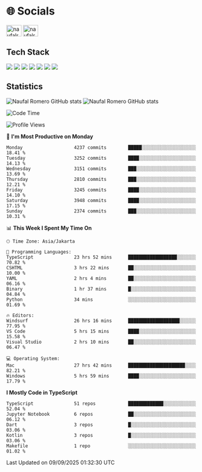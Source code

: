 <h1 align="">🌐 Socials</h1>
<p align="left">
<a href="https://linkedin.com/in/naufal-romero-putra-pratama-9ab816177/" target="blank"><img align="center" src="https://raw.githubusercontent.com/rahuldkjain/github-profile-readme-generator/master/src/images/icons/Social/linked-in-alt.svg" alt="naufalromero" height="30" width="40" /></a>
<a href="https://instagram.com/naufalromero" target="blank"><img align="center" src="https://raw.githubusercontent.com/rahuldkjain/github-profile-readme-generator/master/src/images/icons/Social/instagram.svg" alt="naufalromero" height="30" width="40" /></a>
</p>


<h2 align="">Tech Stack</h2>
<div align="">
  <img src="https://img.shields.io/badge/next.js-000000?style=for-the-badge&logo=nextdotjs&logoColor=white"/>
 <img src="https://img.shields.io/badge/typescript-%23007ACC.svg?style=for-the-badge&logo=typescript&logoColor=white"/>
 <img src="https://img.shields.io/badge/react-%2320232a.svg?style=for-the-badge&logo=react&logoColor=%2361DAFB"/>
 <img src="https://img.shields.io/badge/tailwindcss-%2338B2AC.svg?style=for-the-badge&logo=tailwind-css&logoColor=white"/>
 <img src="https://img.shields.io/badge/Prisma-3982CE?style=for-the-badge&logo=Prisma&logoColor=white"/>
 <img src="https://img.shields.io/badge/javascript-%23323330.svg?style=for-the-badge&logo=javascript&logoColor=%23F7DF1E"/>
 <img src="https://img.shields.io/badge/java-%23ED8B00.svg?style=for-the-badge&logo=openjdk&logoColor=white"/>
</div>


<h2 align="">Statistics</h2>
<div align="">
<img src="https://github-readme-stats-xi-nine-74.vercel.app/api?username=romves&show_icons=true&theme=tokyonight&include_all_commits=true&count_private=true" alt="Naufal Romero GitHub stats"/>
<img src="https://github-readme-stats-xi-nine-74.vercel.app/api/top-langs/?username=romves&theme=tokyonight&hide_border=false&include_all_commits=true&count_private=true&layout=compact" alt="Naufal Romero GitHub stats"/>
</div>

<!--START_SECTION:waka-->
![Code Time](http://img.shields.io/badge/Code%20Time-2%2C892%20hrs%2040%20mins-blue)

![Profile Views](http://img.shields.io/badge/Profile%20Views-0-blue)

📅 **I'm Most Productive on Monday** 

```text
Monday                   4237 commits        █████░░░░░░░░░░░░░░░░░░░░   18.41 % 
Tuesday                  3252 commits        ████░░░░░░░░░░░░░░░░░░░░░   14.13 % 
Wednesday                3151 commits        ███░░░░░░░░░░░░░░░░░░░░░░   13.69 % 
Thursday                 2810 commits        ███░░░░░░░░░░░░░░░░░░░░░░   12.21 % 
Friday                   3245 commits        ████░░░░░░░░░░░░░░░░░░░░░   14.10 % 
Saturday                 3948 commits        ████░░░░░░░░░░░░░░░░░░░░░   17.15 % 
Sunday                   2374 commits        ███░░░░░░░░░░░░░░░░░░░░░░   10.31 % 
```


📊 **This Week I Spent My Time On** 

```text
🕑︎ Time Zone: Asia/Jakarta

💬 Programming Languages: 
TypeScript               23 hrs 52 mins      ██████████████████░░░░░░░   70.82 % 
CSHTML                   3 hrs 22 mins       ██░░░░░░░░░░░░░░░░░░░░░░░   10.00 % 
YAML                     2 hrs 4 mins        ██░░░░░░░░░░░░░░░░░░░░░░░   06.16 % 
Binary                   1 hr 37 mins        █░░░░░░░░░░░░░░░░░░░░░░░░   04.84 % 
Python                   34 mins             ░░░░░░░░░░░░░░░░░░░░░░░░░   01.69 % 

🔥 Editors: 
Windsurf                 26 hrs 16 mins      ███████████████████░░░░░░   77.95 % 
VS Code                  5 hrs 15 mins       ████░░░░░░░░░░░░░░░░░░░░░   15.58 % 
Visual Studio            2 hrs 10 mins       ██░░░░░░░░░░░░░░░░░░░░░░░   06.47 % 

💻 Operating System: 
Mac                      27 hrs 42 mins      █████████████████████░░░░   82.21 % 
Windows                  5 hrs 59 mins       ████░░░░░░░░░░░░░░░░░░░░░   17.79 % 
```

**I Mostly Code in TypeScript** 

```text
TypeScript               51 repos            █████████████░░░░░░░░░░░░   52.04 % 
Jupyter Notebook         6 repos             ██░░░░░░░░░░░░░░░░░░░░░░░   06.12 % 
Dart                     3 repos             █░░░░░░░░░░░░░░░░░░░░░░░░   03.06 % 
Kotlin                   3 repos             █░░░░░░░░░░░░░░░░░░░░░░░░   03.06 % 
Makefile                 1 repo              ░░░░░░░░░░░░░░░░░░░░░░░░░   01.02 % 
```




 Last Updated on 09/09/2025 01:32:30 UTC
<!--END_SECTION:waka-->
